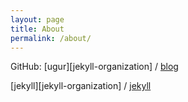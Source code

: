 ```yaml
---
layout: page
title: About
permalink: /about/
---
```


GitHub:
[ugur][jekyll-organization] /
[blog](https://github.com/ugurozgen/ugurozgen.github.io)

[jekyll][jekyll-organization] /
[jekyll](https://github.com/jekyll/jekyll)


[personal-organization]: https://github.com/ugurozgen
